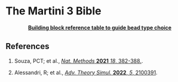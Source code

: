 # The Martini 3 Bible

<p align="center">
  <a href="./building_block_table.pdf"><b>Building block reference table to guide bead type choice</b></a>
</p>

## References

1. Souza, PCT; et al., [*Nat. Methods* **2021** *18*, 382-388.](https://doi.org/10.1038/s41592-021-01098-3).

2. Alessandri, R; et al., [*Adv. Theory Simul.* **2022**, *5*, 2100391](https://doi.org/10.1002/adts.202100391).

